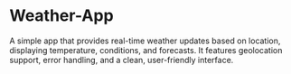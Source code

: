 # Weather-App
A simple app that provides real-time weather updates based on location, displaying temperature, conditions, and forecasts. It features geolocation support, error handling, and a clean, user-friendly interface.

